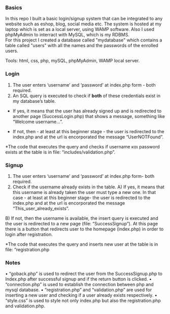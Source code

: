 ### Basics
In this repo I built a basic login/signup system that can be integrated to any website such as eshop, blog, social media etc.
The system is hosted at my laptop which is set as a local server, using WAMP software. Also I used phpMyAdmin to interract with MySQL, which is my RDBMS.  
For this project I created a database called "mydatabase" which contains a table called "users" with all the names and the passwords of the enrolled users.

Tools: html, css, php, mySQL, phpMyAdmin, WAMP local server.

### Login 
1.	The user enters ‘username’ and ‘password’ at index.php form - both required.
2.	An SQL query is executed to check if **both** of these credentials exist in my database’s table.
  - If yes, it means that the user has already signed up and is redirected to another page (SuccessLogin.php) that shows a message, something like “Welcome username…”.

  -	If not, then - at least at this beginner stage - the user is redirected to the index.php and at the url is encorporated the message “UserNOTFound”.

*The code that executes the query and checks if username και password exists at the table is in file: “includes/validation.php”.

### Signup
1.	The user enters ‘username’ and ‘password’ at index.php form- both required.
2.	Check if the username already exists in the table.
  A)	If yes, it means that this username is already taken the user must type a new one. In that case - at least at this beginner stage- the user is redirected to the index.php and at the url is encorporated the message “This_user_already_exists”.

  B)	If not, then the username is available, the insert query is executed and the user is redirected to a new page (file: “SuccessSignup”). At this page there is a button that redirects user to the homepage (index.php) in order to login after registration.



*The code that executes the query and inserts new user at the table is in file: “registration.php

### Notes 
•	“goback.php” is used to redirect the user from the SuccessSignup.php to Index.php after successful signup and if the return button is clicked.
•	“connection.php” is used to establish the connection between php and mysql database.
•	“registration.php” and “validation.php” are used for inserting a new user and checking if a user already exists respectively.
•	“style.css” is used to style not only index.php but also the registration.php and validation.php.


